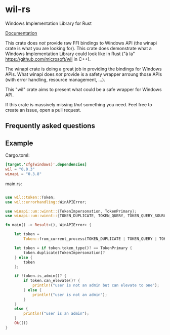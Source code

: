# wil-rs
Windows Implementation Library for Rust

[Documentation](https://docs.rs/winapi/)

This crate does _not_ provide raw FFI bindings to Windows API (the winapi crate is what you are looking for).
This crate does demonstrate what a Windows Implementation Library could look like in Rust ("à la" https://github.com/microsoft/wil in C++).

The winapi crate is doing a great job in providing the bindings for Windows APIs.
What winapi does _not_ provide is a safety wrapper arroung those APIs (with error handling, resource management, ...).

This "wil" crate aims to present what could be a safe wrapper for Windows API.

If this crate is massively missing _that_ something you need.
Feel free to create an issue, open a pull request.

## Frequently asked questions ##


## Example ##

Cargo.toml:
```toml
[target.'cfg(windows)'.dependencies]
wil = "0.0.3" 
winapi = "0.3.8"
```
main.rs:
```Rust

use wil::token::Token;
use wil::errorhandling::WinAPIError;

use winapi::um::winnt::{TokenImpersonation, TokenPrimary};
use winapi::um::winnt::{TOKEN_DUPLICATE, TOKEN_QUERY, TOKEN_QUERY_SOURCE};

fn main() -> Result<(), WinAPIError> {

    let token =
        Token::from_current_process(TOKEN_DUPLICATE | TOKEN_QUERY | TOKEN_QUERY_SOURCE)?;

    let token = if token.token_type()? == TokenPrimary {
        token.duplicate(TokenImpersonation)?
    } else {
        token
    };

    if !token.is_admin()? {
        if token.can_elevate()? {
            println!("user is not an admin but can elevate to one");
        } else {
            println!("user is not an admin");
        }
    }
    else {
        println!("user is an admin");
    }
    Ok(())
}


```
